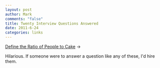 ```yaml
--- 
layout: post
author: Mark
comments: "false"
title: Twenty Interview Questions Answered
date: 2011-6-24
categories: links
---
```

<a title="Define the Ratio of People to Cake" href="http://www.themorningnews.org/archives/spoofs_satire/define_the_ratio_of_people_to_cake.php">Define the Ratio of People to Cake</a> &rarr; <br />

Hilarious. If someone were to answer a question like any of these, I'd hire them.
